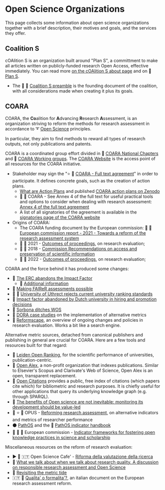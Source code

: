 # Open Science Organizations
This page collects some information about open science organizations together with a brief description, their motives and goals, and the services they offer.

## Coalition S
cOAlition S is an organization built around "Plan S", a committment to make all articles written on publicly-funded research Open Access, effective immediately. You can read more [on the cOAlition S about page](https://www.coalition-s.org/about/) and on :memo: [Plan S](https://www.coalition-s.org/why-plan-s/).
- The :small_red_triangle_down: :office: [Coalition S preamble](https://www.coalition-s.org/wp-content/uploads/cOAlitionS_Preamble.pdf) is the founding document of the coalition, with all considerations made when creating it plus its goals.

## COARA
COARA, the **Co**alition for **A**dvancing **R**esearch **A**ssessment, is an organization striving to reform the methods for research assessment in accordance to :curly_loop: [Open Science](./index.md) principles.

In particular, they aim to find methods to reward all types of research outputs, not only publications and patents.

COARA is a coordinated group effort divided in :newspaper: [COARA National Chapters](https://coara.eu/news/building-a-stronger-network-coara-national-chapters-convene-for-a-first-exchange-forum/) and :newspaper: [COARA Working groups](https://coara.eu/news/latest-updates-on-coara-working-groups-activities/).
The [COARA Website](https://coara.eu/) is the access point of all resources for the COARA initiative.

- Stakeholder may sign the ":star: :memo: [COARA - Full text agreement](https://coara.eu/agreement/the-agreement-full-text/)" in order to participate. It defines concrete goals, such as the creation of action plans.
  - [What are Action Plans](https://coara.eu/agreement/action-plan/) and published [COARA action plans on Zenodo](https://zenodo.org/communities/coara_action_plans/)
  - :memo: :small_red_triangle_down: COARA - See Annex 4 of the full text for useful practical tools and options to consider when dealing with research assessment: [Annex 4 of the full text agreement](https://coara.eu/app/uploads/2022/09/2022_07_19_rra_agreement_final.pdf)
  - A list of all signatories of the agreement is available in the [signatories page of the COARA website](https://coara.eu/agreement/signatories/)
- Origins of COARA:
  - The COARA funding document by the European commission: :office: :closed_book: [European commission report - 2021 - Towards a reform of the research assessment system](https://op.europa.eu/en/publication-detail/-/publication/36ebb96c-50c5-11ec-91ac-01aa75ed71a1)
  - :office: :closed_book: 2021 - [Outcomes of proceedings](https://data.consilium.europa.eu/doc/document/ST-14308-2021-INIT/en/pdf), on research evaluation;
  - :office: :closed_book: 2018 - [Commission Recommendations on access and preservation of scientific information](https://op.europa.eu/en/publication-detail/-/publication/2ea66d3f-649a-11e8-ab9c-01aa75ed71a1)
  - :office: :closed_book: 2022 - [Outcomes of proceedings](https://www.consilium.europa.eu/media/56958/st10126-en22.pdf), on research evaluation;

COARA and the force behind it has produced some changes:
- :newspaper: [The ERC abandons the Impact Factor](https://sfdora.org/resource/european-research-council-erc/)
  - :newspaper: [Additional information](https://erc.europa.eu/news-events/news/evaluation-research-proposals-why-and-what-ercs-recent-changes)
- :memo: [Making FAIReR assessments possible](https://doi.org/10.5281/zenodo.4701374)
- :cookie: :newspaper: [University of Uthrect rejects current university ranking standards](https://www.coimbra-group.eu/current-university-rankings-are-not-consistent-with-open-science/)
- :newspaper: [Impact factor abandoned by Dutch university in hiring and promotion decisions](https://www.nature.com/articles/d41586-021-01759-5)
- :newspaper: [Sorbona ditches WOS](https://www.roars.it/la-sorbona-adotta-open-alex-e-interrompe-labbonamento-a-web-of-science/)
- :newspaper: [DORA case studies](https://sfdora.org/dora-case-studies/) on the implementation of alternative metrics
- :hammer: [Reformscape](https://sfdora.org/reformscape/), an overview of ongoing changes and policies in research evaluation. Works a bit like a search engine.

Alternative metric sources, detached from canonical publishers and publishing in general are crucial for COARA. Here are a few tools and resources built for that regard:
  - :hammer: [Leiden Open Ranking](https://open.leidenranking.com/), for the scientific performance of universities, publication-centric.
  - :hammer: [Open Alex](https://openalex.org/), a non-profit organization that indexes publications. Similar to Elsevier's Scopus and Clarivate's Web of Science, Open Alex is an open, transparent replacement.
  - :hammer: [Open Citations](https://opencitations.net/index) provides a public, free index of citations (which papers cite which) for bibliometric and research purposes. It is chiefly useful for other applications that query its underlying knowledge graph (e.g. through SPARQL).
  - :speech_balloon: [The benefits of Open science are not inevitable: monitoring its development should be value-led](https://blogs.lse.ac.uk/impactofsocialsciences/2023/08/14/the-benefits-of-open-science-are-not-inevitable-monitoring-its-development-should-be-value-led/)
  - :closed_book: :star: :small_red_triangle_down: OPUS - [Reforming research assessment](https://opusproject.eu/wp-content/uploads/2023/09/OPUS_D3.1_IndicatorsMetrics_FINAL_PUBLIC.pdf), on alternative indicators and metrics of researcher performance
  - :black_circle: [PathOS](https://pathos-project.eu/) and the :hammer: [PathOS indicator handbook](https://pathos-project.eu/introducing-the-open-science-indicator-handbook)
  - :closed_book: :office: :small_red_triangle_down: European commission - [Indicator frameworks for fostering open knowledge practices in science and scholarship](https://op.europa.eu/en/publication-detail/-/publication/b69944d4-01f3-11ea-8c1f-01aa75ed71a1/language-en/format-PDF/source-108756824)

Miscellaneous resources on the reform of research evaluation:
  - :arrow_forward: :information_desk_person: :it: Open Science Cafe' - [Riforma della valutazione della ricerca](https://youtu.be/APLr8Qj7Ycs)
  - :page_facing_up: [What we talk about when we talk about research quality. A discussion on responsible research assessment and Open Science](https://zenodo.org/doi/10.5281/zenodo.10650139)
  - :newspaper: [Revisiting the metric tide](https://www.researchprofessionalnews.com/rr-news-uk-views-of-the-uk-2022-12-the-tide-is-turning-revisiting-the-metric-tide/)
  - :it: :speech_balloon: [Qualita' o formalita'?](https://doi.org/10.5281/zenodo.7433047), an italian document on the European research assessment reform.
